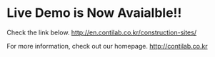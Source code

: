 # Live Demo is Now Avaialble!!


Check the link below.
http://en.contilab.co.kr/construction-sites/


For more information, check out our homepage.
http://contilab.co.kr

